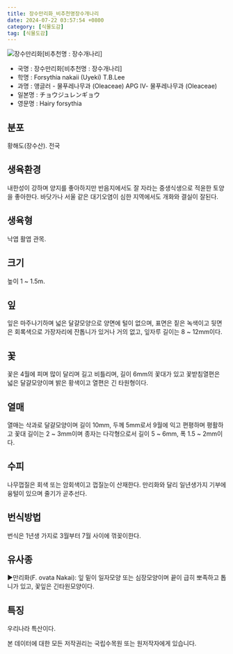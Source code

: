 ```yaml
---
title: 장수만리화_비추천명장수개나리
date: 2024-07-22 03:57:54 +0800
category: [식물도감]
tag: [식물도감]
---
```




![장수만리화[비추천명 : 장수개나리]](/fileUpload/plants/basic/Oleaceae/Forsythia/9328/1_th2.JPG)
- 국명 : 장수만리화[비추천명 : 장수개나리]
- 학명 : Forsythia nakaii (Uyeki) T.B.Lee
- 과명 : 앵글러 - 물푸레나무과 (Oleaceae) APG Ⅳ- 물푸레나무과 (Oleaceae)
- 일본명 : チョウジュレンギョウ
- 영문명 : Hairy forsythia


## 분포
황해도(장수산). 전국
## 생육환경
내한성이 강하며 양지를 좋아하지만 반음지에서도 잘 자라는 중생식생으로 적윤한 토양을 좋아한다. 바닷가나 서울 같은 대기오염이 심한 지역에서도 개화와 결실이 잘된다.
## 생육형
낙엽 활엽 관목. 
## 크기
높이 1 ~ 1.5m.
## 잎
잎은 마주나기하며 넓은 달걀모양으로 양면에 털이 없으며, 표면은 짙은 녹색이고 뒷면은 회록색으로 가장자리에 잔톱니가 있거나 거의 없고, 잎자루 길이는 8 ~ 12mm이다.
## 꽃
꽃은 4월에 피며 많이 달리며 길고 비틀리며, 길이 6mm의 꽃대가 있고 꽃받침열편은 넓은 달걀모양이며 밝은 황색이고 열편은 긴 타원형이다.
## 열매
열매는 삭과로 달걀모양이며 길이 10mm, 두께 5mm로서 9월에 익고 편평하며 평활하고 꽃대 길이는 2 ~ 3mm이며 종자는 다각형으로서 길이 5 ~ 6mm, 폭 1.5 ~ 2mm이다.
## 수피
나무껍질은 회색 또는 암회색이고 껍질눈이 산재한다. 만리화와 달리 일년생가지 기부에 융털이 있으며 줄기가 곧추선다.
## 번식방법
번식은 1년생 가지로 3월부터 7월 사이에 꺾꽂이한다.
## 유사종
▶만리화(F. ovata Nakai): 잎 밑이 일자모양 또는 심장모양이며 끝이 급히 뽀족하고 톱니가 있고, 꽃잎은 긴타원모양이다.
## 특징
우리나라 특산이다.






본 데이터에 대한 모든 저작권리는 국립수목원 또는 원저작자에게 있습니다.
